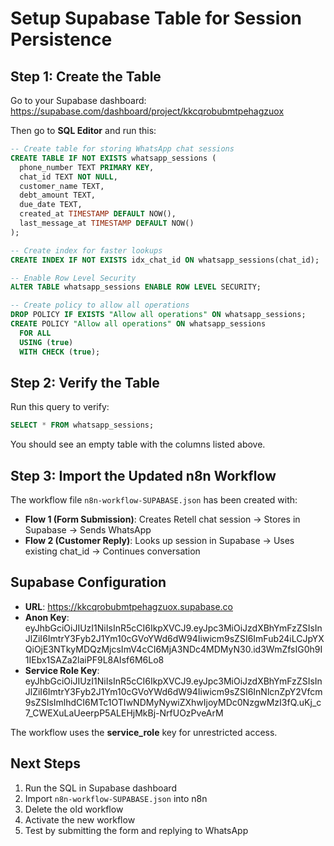 # Setup Supabase Table for Session Persistence

## Step 1: Create the Table

Go to your Supabase dashboard:
https://supabase.com/dashboard/project/kkcqrobubmtpehagzuox

Then go to **SQL Editor** and run this:

```sql
-- Create table for storing WhatsApp chat sessions
CREATE TABLE IF NOT EXISTS whatsapp_sessions (
  phone_number TEXT PRIMARY KEY,
  chat_id TEXT NOT NULL,
  customer_name TEXT,
  debt_amount TEXT,
  due_date TEXT,
  created_at TIMESTAMP DEFAULT NOW(),
  last_message_at TIMESTAMP DEFAULT NOW()
);

-- Create index for faster lookups
CREATE INDEX IF NOT EXISTS idx_chat_id ON whatsapp_sessions(chat_id);

-- Enable Row Level Security
ALTER TABLE whatsapp_sessions ENABLE ROW LEVEL SECURITY;

-- Create policy to allow all operations
DROP POLICY IF EXISTS "Allow all operations" ON whatsapp_sessions;
CREATE POLICY "Allow all operations" ON whatsapp_sessions
  FOR ALL
  USING (true)
  WITH CHECK (true);
```

## Step 2: Verify the Table

Run this query to verify:

```sql
SELECT * FROM whatsapp_sessions;
```

You should see an empty table with the columns listed above.

## Step 3: Import the Updated n8n Workflow

The workflow file `n8n-workflow-SUPABASE.json` has been created with:

- **Flow 1 (Form Submission)**: Creates Retell chat session → Stores in Supabase → Sends WhatsApp
- **Flow 2 (Customer Reply)**: Looks up session in Supabase → Uses existing chat_id → Continues conversation

## Supabase Configuration

- **URL**: https://kkcqrobubmtpehagzuox.supabase.co
- **Anon Key**: eyJhbGciOiJIUzI1NiIsInR5cCI6IkpXVCJ9.eyJpc3MiOiJzdXBhYmFzZSIsInJlZiI6ImtrY3Fyb2J1Ym10cGVoYWd6dW94Iiwicm9sZSI6ImFub24iLCJpYXQiOjE3NTkyMDQzMjcsImV4cCI6MjA3NDc4MDMyN30.id3WmZfsIG0h9I1IEbx1SAZa2laiPF9L8AIsf6M6Lo8
- **Service Role Key**: eyJhbGciOiJIUzI1NiIsInR5cCI6IkpXVCJ9.eyJpc3MiOiJzdXBhYmFzZSIsInJlZiI6ImtrY3Fyb2J1Ym10cGVoYWd6dW94Iiwicm9sZSI6InNlcnZpY2Vfcm9sZSIsImlhdCI6MTc1OTIwNDMyNywiZXhwIjoyMDc0NzgwMzI3fQ.uKj_c7_CWEXuLaUeerpP5ALEHjMkBj-NrfUOzPveArM

The workflow uses the **service_role** key for unrestricted access.

## Next Steps

1. Run the SQL in Supabase dashboard
2. Import `n8n-workflow-SUPABASE.json` into n8n
3. Delete the old workflow
4. Activate the new workflow
5. Test by submitting the form and replying to WhatsApp
